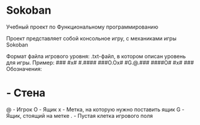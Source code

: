 # Sokoban
Учебный проект по Функциональному программированию

Проект представляет собой консольное игру, с механиками игры Sokoban

Формат файла игрового уровня: .txt-файл, в котором описан уровень для игры.
Пример:
	  ###
	  #x#
	  #.####
	###O.Ox#
	#G.@.###
	####O#
	   #x#
	   ###
Обозначения:
# - Стена
@ - Игрок
O - Ящик
x - Метка, на которую нужно поставить ящик
G - Ящик, стоящий на метке
. - Пустая клетка игрового поля